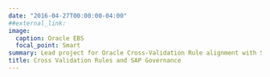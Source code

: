 ```yaml
---
date: "2016-04-27T00:00:00-04:00"
##external_link:
image:
  caption: Oracle EBS
  focal_point: Smart
summary: Lead project for Oracle Cross-Validation Rule alignment with SAP Governance that resulted in time savings of 16 hours in a month for several teams.
title: Cross Validation Rules and SAP Governance
---
```

